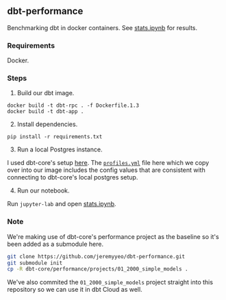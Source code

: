 ## dbt-performance

Benchmarking dbt in docker containers. See [stats.ipynb](stats.ipynb) for results.

### Requirements

Docker.

### Steps

1. Build our dbt image.

```
docker build -t dbt-rpc . -f Dockerfile.1.3
docker build -t dbt-app .
```

2. Install dependencies.

```
pip install -r requirements.txt
```

3. Run a local Postgres instance.

I used dbt-core's setup [here](https://github.com/dbt-labs/dbt-core/blob/main/CONTRIBUTING.md#initial-setup). The [`profiles.yml`](profiles.yml) file here which we copy over into our image includes the config values that are consistent with connecting to dbt-core's local postgres setup.

4. Run our notebook.

Run `jupyter-lab` and open [stats.ipynb](stats.ipynb).

### Note

We're making use of dbt-core's performance project as the baseline so it's been added as a submodule here.

```sh
git clone https://github.com/jeremyyeo/dbt-performance.git
git submodule init
cp -R dbt-core/performance/projects/01_2000_simple_models .
```

We've also commited the `01_2000_simple_models` project straight into this repository so we can use it in dbt Cloud as well.
